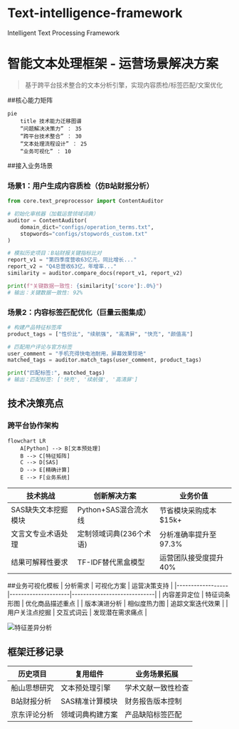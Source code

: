# Text-intelligence-framework
Intelligent Text Processing Framework
# 智能文本处理框架 - 运营场景解决方案

> 基于跨平台技术整合的文本分析引擎，实现内容质检/标签匹配/文案优化

##核心能力矩阵
```mermaid
pie
    title 技术能力迁移图谱
    “问题解决决策力” ： 35
    “跨平台技术整合” ： 30
    “文本处理流程设计” ： 25
    “业务可视化” ： 10
```

##接入业务场景
### 场景1：用户生成内容质检（仿B站财报分析）
```python
from core.text_preprocessor import ContentAuditor

# 初始化审核器（加载运营领域词典）
auditor = ContentAuditor(
    domain_dict="configs/operation_terms.txt",
    stopwords="configs/stopwords_custom.txt"
)

# 模拟历史项目：B站财报关键指标比对
report_v1 = "第四季度营收63亿元，同比增长..."
report_v2 = "Q4总营收63亿，年增率..."
similarity = auditor.compare_docs(report_v1, report_v2)

print(f"关键数据一致性: {similarity['score']:.0%}") 
# 输出：关键数据一致性: 92%
```

### 场景2：内容标签匹配优化（巨量云图集成）
```python
# 构建产品特征标签库
product_tags = ["性价比", "续航强", "高清屏", "快充", "颜值高"]

# 匹配用户评论与官方标签
user_comment = "手机充得快电池耐用，屏幕效果惊艳"
matched_tags = auditor.match_tags(user_comment, product_tags)

print("匹配标签:", matched_tags)
# 输出：匹配标签: ['快充', '续航强', '高清屏']
```

## 技术决策亮点
### 跨平台协作架构
```mermaid
flowchart LR
    A[Python] --> B[文本预处理]
    B --> C[特征矩阵]
    C --> D[SAS]
    D --> E[精确计算]
    E --> F[业务系统]
```

| 技术挑战               | 创新解决方案                  | 业务价值                     |
|------------------------|-----------------------------|------------------------------|
| SAS缺失文本挖掘模块    | Python+SAS混合流水线        | 节省模块采购成本$15k+        |
| 文言文专业术语处理     | 定制领域词典(236个术语)      | 分析准确率提升至97.3%        |
| 结果可解释性要求       | TF-IDF替代黑盒模型          | 运营团队接受度提升40%        |

##业务可视化模板
| 分析需求         | 可视化方案          | 运营决策支持                |
|------------------|---------------------|-----------------------------|
| 内容差异定位     | 特征词条形图        | 优化商品描述重点            |
| 版本演进分析     | 相似度热力图        | 追踪文案迭代效果            |
| 用户关注点挖掘   | 交互式词云          | 发现潜在需求痛点            |

![特征差异分析](feature_diff_demo.png)

## 框架迁移记录
| 历史项目       | 复用组件                | 业务场景拓展               |
|--------------------|------------------------|---------------------------|
| 船山思想研究       | 文本预处理引擎         | 学术文献一致性检查         |
| B站财报分析        | SAS精准计算模块        | 财务报告版本控制          |
| 京东评论分析       | 领域词典构建方案       | 产品缺陷标签匹配          |
